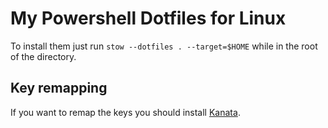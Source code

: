 # My Powershell Dotfiles for Linux

To install them just run `stow --dotfiles . --target=$HOME` while in the root of the directory.

## Key remapping

If you want to remap the keys you should install 
[Kanata](https://github.com/jtroo/kanata/tree/main).
